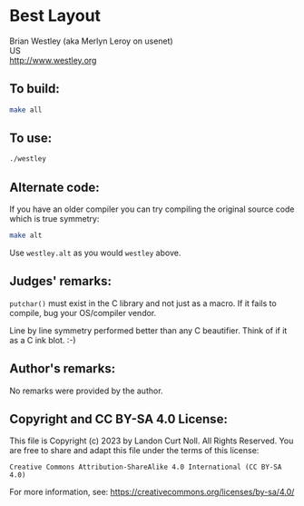 # Best Layout

Brian Westley (aka Merlyn Leroy on usenet)\
US\
<http://www.westley.org>

## To build:

```sh
make all
```

## To use:

```sh
./westley
```

## Alternate code:

If you have an older compiler you can try compiling the original source code
which is true symmetry:

```sh
make alt
```

Use `westley.alt` as you would `westley` above.


## Judges' remarks:

`putchar()` must exist in the C library and not just as a macro.
If it fails to compile, bug your OS/compiler vendor.

Line by line symmetry performed better than any C beautifier.  Think
of if it as a C ink blot.  :-)

## Author's remarks:

No remarks were provided by the author.


## Copyright and CC BY-SA 4.0 License:

This file is Copyright (c) 2023 by Landon Curt Noll.  All Rights Reserved.
You are free to share and adapt this file under the terms of this license:

    Creative Commons Attribution-ShareAlike 4.0 International (CC BY-SA 4.0)

For more information, see: https://creativecommons.org/licenses/by-sa/4.0/
